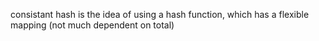 consistant hash is the idea of using a hash function, which has a flexible mapping (not much dependent on total)

